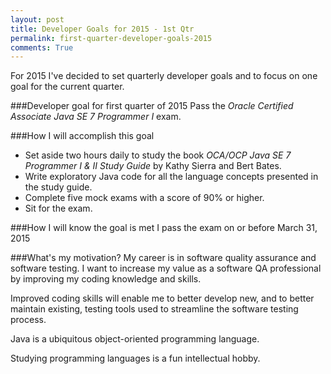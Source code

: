 ```yaml
---
layout: post
title: Developer Goals for 2015 - 1st Qtr  
permalink: first-quarter-developer-goals-2015
comments: True
---
```


For 2015 I've decided to set quarterly developer goals and to focus on one goal for the current quarter.

###Developer goal for first quarter of 2015
Pass the *Oracle Certified Associate Java SE 7 Programmer I* exam.

###How I will accomplish this goal 
* Set aside two hours daily to study the book *OCA/OCP Java SE 7 Programmer I & II Study Guide* by Kathy Sierra and Bert Bates.
* Write exploratory Java code for all the language concepts presented in the study guide. 
* Complete five mock exams with a score of 90% or higher.
* Sit for the exam.

###How I will know the goal is met
I pass the exam on or before March 31, 2015

###What's my motivation?
My career is in software quality assurance and software testing. I want to increase my value as a software QA professional by improving my coding knowledge and skills. 

Improved coding skills will enable me to better develop new, and to better maintain existing, testing tools used to streamline the software testing process. 

Java is a ubiquitous object-oriented programming language. 

Studying programming languages is a fun intellectual hobby.

